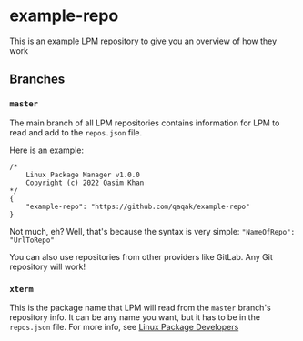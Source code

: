 # example-repo
This is an example LPM repository to give you an overview of how they work
## Branches
### `master`
The main branch of all LPM repositories contains information for LPM to read and add to the `repos.json` file.

Here is an example:
```
/*
    Linux Package Manager v1.0.0
    Copyright (c) 2022 Qasim Khan
*/
{
    "example-repo": "https://github.com/qaqak/example-repo"
}
```
Not much, eh? Well, that's because the syntax is very simple: `"NameOfRepo": "UrlToRepo"`

You can also use repositories from other providers like GitLab. Any Git repository will work!
### `xterm`
This is the package name that LPM will read from the `master` branch's repository info. It can be any name you want, but it has to be in the `repos.json` file.
For more info, see [Linux Package Developers](https://github.com/qaqak/LPD)
